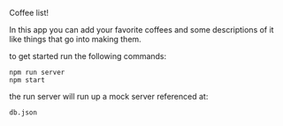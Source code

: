 Coffee list!

In this app you can add your favorite coffees and 
some descriptions of it like things that go into making them.

to get started run the following commands:
``` 
npm run server
npm start
```

the run server will run up a mock server referenced at:

`db.json`

